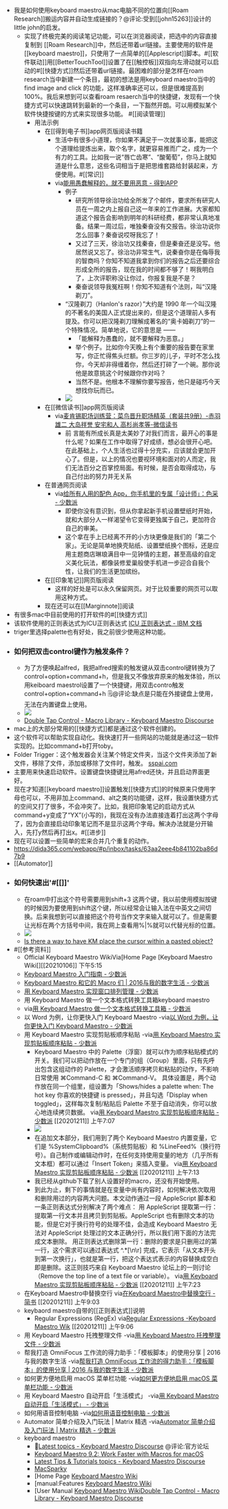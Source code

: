 - 我是如何使用keyboard maestro从mac电脑不同的位置向[[Roam Research]]搬运内容并自动生成链接的？@评论:受到[[john15263]]设计的little john的启发。
    - 实现了终极完美的阅读笔记功能，可以在浏览器阅读，把选中的内容直接复制到
[[Roam Research]]中，然后还带着url链接。主要使用的软件是[[keyboard maestro]]，只使用了一点简单的[[Applescript]]脚本。#[[软件联动]]用[[BetterTouchTool]]设置了在[[触控板]]双指向左滑动就可以启动的#[[快捷方式]]然后还带着url链接。最困难的部分是怎样在roam research当中新建一个条目，最初的想法是用keyboard maestro当中的find image and click 的功能，这样准确率还可以，但是很难提高到100%。我后来想到可以查看roam resaerch当中的快捷键，发现有一个快捷方式可以快速跳转到最新的一个条目，一下豁然开朗。可以用模拟某个软件快捷按键的方式来实现很多功能。
#[[阅读管理]]
        - 用法示例
            - 在[[得到电子书]]app网页版阅读书籍
                - 生活中有很多小道理，你如果不满足于一次就事论事，能把这个道理给提炼出来，取个名字，就更容易推而广之，成为一个有力的工具。比如我一说“唇亡齿寒”、“酸葡萄”，你马上就知道是什么意思，这些名词相当于是把思维套路给封装起来，方便使用。#[[常识]]
                - via[能用愚蠢解释的，就不要用恶意 - 得到APP](https://www.dedao.cn/article/Q8dpgOa54NZMVzmmZNKByzxkwYm2Rl)
                    - 例子
                        - 研究所领导徐治功给全所发了个邮件，要求所有研究人员在一周之内上报自己这一年来的工作进展。大家都知道这个报告会影响到明年的科研经费，都非常认真地准备。结果一周过后，唯独秦奋没有交报告。徐治功说你怎么回事？秦奋说哎呀我忘了！
                        - 又过了三天，徐治功又找秦奋，但是秦奋还是没写。他居然说又忘了。徐治功非常生气，说秦奋你是在侮辱我的智商吗？你知不知道我拿到你们的报告之后还要综合形成全所的报告，现在我的时间都不够了！啊我明白了，上次评职称没让你过，你报复我是不是？
                        - 秦奋说领导我冤枉啊！你知不知道有个法则，叫“汉隆剃刀”。
                    - “汉隆剃刀（Hanlon's razor）”大约是 1990 年一个叫汉隆的不著名的美国人正式提出来的，但是这个道理前人多有提及。你可以把汉隆剃刀理解成著名的“奥卡姆剃刀”的一个特殊情况。简单地说，它的意思是 ——
                        - 「能解释为愚蠢的，就不要解释为恶意。」
                        - 举个例子。比如你今天晚上有个重要的报告要在家里写，你正忙得焦头烂额。你三岁的儿子，平时不怎么找你，今天却非得缠着你，然后还打碎了一个碗。那你说他是故意挑这个时候跟你作对吗？
                        - 当然不是。他根本不理解你要写报告，他只是碰巧今天想找你玩而已。
                    - ![](https://firebasestorage.googleapis.com/v0/b/firescript-577a2.appspot.com/o/imgs%2Fapp%2Fxinyiheng%2F32oy32xAHh.png?alt=media&token=e72996f1-6ee3-4956-a669-a030675e1a61)
            - 在[[微信读书]]app网页版阅读
                - via[麦肯锡职场训练营：菜鸟晋升职场精英（套装共9册）-赤羽雄二 大岛祥誉 安宅和人 高杉尚孝等-微信读书](https://weread.qq.com/web/reader/277327d071916d4e277776eke4d32d5015e4da3b7fbb1fa)
                    - 前 言能有所成长真是太美妙了对我们而言，最开心的事是什么呢？如果在工作中取得了好成绩，想必会很开心吧。在此基础上，个人生活也过得十分充实，应该就会更加开心了。但是，以上的情况也要视环境和面对的人而定，我们无法百分之百掌控局面。有时候，是否会取得成功，与自己付出的努力并无关系
            - 在普通网页阅读
                - via[给所有人用的配色 App，你手机里的专属「设计师」：色采 - 少数派](https://sspai.com/post/63476)
                    - 即使你没有意识到，但从你拿起新手机设置壁纸时开始，就和大部分人一样渴望令它变得更独属于自己，更加符合自己的审美。
                    - 这个拿在手上已经离不开的小方块更像是我们的「第二个家」。无论是简单地换壳贴纸、设置壁纸换个图标，还是应用主题商店琳琅满目中一见钟情的主题，甚至高级的自定义美化玩法，都像装修爱巢般使手机进一步迎合自我个性，让我们的生活更加缤纷。
            - 在[[印象笔记]]网页版阅读
                - 这样的好处是可以永久保留网页。对于比较重要的网页可以取用这种方式。
            - 现在还可以在[[Marginnote]]阅读
- 有很多mac中目前使用的打开软件的#[[快捷方式]]
- 该软件使用的正则表达式为ICU正则表达式 [ICU 正则表达式 - IBM 文档](https://www.ibm.com/docs/zh/iad/7.2.1?topic=configuration-icu-regular-expressions)
- triger里选择palette也有好处，我之前很少使用这种功能。
- ### 如何把双击control键作为触发条件？
    - 为了方便唤起alfred，我把alfred搜索的触发键从双击control键转换为了 control+option+command+h，但是我又不像放弃原来的触发体验，所以用keiboard maestrol设置了一个快捷键，用双击contro触发control+option+command+h 🗒@评论:缺点是只能在外接键盘上使用，无法在内置键盘上使用。
    - ![](https://firebasestorage.googleapis.com/v0/b/firescript-577a2.appspot.com/o/imgs%2Fapp%2Fxinyiheng%2FdQRcjJcHTC.png?alt=media&token=8f8614ae-a156-41ef-a701-61bf418bd0dc)
    - [Double Tap Control - Macro Library - Keyboard Maestro Discourse](https://forum.keyboardmaestro.com/t/double-tap-control/202)
- mac上的大部分常用的[[快捷方式]]都是通过这个软件创建的。
- 这个软件可以帮助实现自动化。我快速打开一些网站的功能就是通过这一软件实现的。比如command+b打开toby。
- Folder Trigger：这个触发器会关注某个特定文件夹，当这个文件夹添加了新文件，移除了文件，添加或移除了文件时，触发。 [sspai.com](https://sspai.com/post/36442)
- 主要用来快速启动软件。设置键盘快捷键比用afred还快，并且启动界面更好。
- 现在才知道[[keyboard maestro]]设置触发[[快捷方式]]的时候原来只使用字母也可以，不用非加上command、alt之类的功能键，这样，我设置快捷方式的空间又打了很多，不会冲突了。比如，我把印象笔记的启动方式从command+y变成了“YX”(小写的)，我现在没有办法直接连着打出这两个字母了，因为会直接启动印象笔记而不是显示这两个字母。解决办法就是分开输入，先打y然后再打出x。#[[进步]]
- 现在可以设置一些简单的宏来合并几个重复的动作。
- https://dida365.com/webapp/#p/inbox/tasks/63aa2eee4b841102ba86d7b9
- [[Automator]]
- ### 如何快速出'#[[]]'
    - 在roam中打出这个符号需要用到shift+3 这两个键，我以前使用模拟按键的时候因为要使用到shift这个键，所以经常会让输入法在中英文之间切换。后来我想到可以直接把这个符号当作文字来输入就可以了。但是需要让光标在两个方括号中间，我在网上查看用%|%就可以代替光标的位置。
    - ![](https://firebasestorage.googleapis.com/v0/b/firescript-577a2.appspot.com/o/imgs%2Fapp%2Fxinyiheng%2FBLBjBN_XsV.png?alt=media&token=47d7bb7c-a1b6-4d61-8240-4edf3ac89b6e)
    - [Is there a way to have KM place the cursor within a pasted object?](https://forum.keyboardmaestro.com/t/is-there-a-way-to-have-km-place-the-cursor-within-a-pasted-object/9365)
- #[[参考资料]]
    - Official Keyboard Maestro WikiVia[Home Page [Keyboard Maestro Wiki[[]](]]https://wiki.keyboardmaestro.com/Home_Page)[[20210106]] 下午5:15 
    - [Keyboard Maestro 入门指南 - 少数派](https://sspai.com/post/36442) 
    - [Keyboard Maestro 和它的 Macro 们 | 2016与我的数字生活 - 少数派](https://sspai.com/post/36707) 
    - [用 Keyboard Maestro 实现窗口排列管理 - 少数派](https://sspai.com/post/55908)
    - 用 Keyboard Maestro 做一个文本格式转换工具箱keyboard maestro
    - via[用 Keyboard Maestro 做一个文本格式转换工具箱 - 少数派](https://sspai.com/post/56851)
    - 以 Word 为例，让你更快入门 Keyboard Maestro
-via[以 Word 为例，让你更快入门 Keyboard Maestro - 少数派](https://sspai.com/post/44091)
    - 用 Keyboard Maestro 实现剪贴板顺序粘贴
-via[用 Keyboard Maestro 实现剪贴板顺序粘贴 - 少数派](https://sspai.com/post/56648)
        - Keyboard Maestro 中的 Palette（浮窗）就可以作为顺序粘贴模式的开关。我们可以把动作放在一个专门的组（Group）里面，只有先呼出包含这组动作的 Palette，才会激活顺序拷贝和粘贴的动作，不影响日常使用 ⌘Command-C 和 ⌘Command-V。
具体设置是，两个动作放在同一个组里，组设置为「Shows/hides a palette when: The hot key 你喜欢的快捷键 is pressed」，并且勾选「Display when toggled」，这样每次复制/粘贴后 Palette 不至于自动消失，你可以放心地连续拷贝数据。
via[用 Keyboard Maestro 实现剪贴板顺序粘贴 - 少数派](https://sspai.com/post/56648)
[[20201211]] 上午7:07
        - ![](https://firebasestorage.googleapis.com/v0/b/firescript-577a2.appspot.com/o/imgs%2Fapp%2Fxinyiheng%2FSuWZKXmP8Y.png?alt=media&token=2ee2a7ae-174b-44ac-b7ad-8018246a3323)
        - 在追加文本部分，我们用到了两个 Keyboard Maestro 内置变量，它们是 %SystemClipboard%（系统剪贴板）和 %LineFeed%（换行符号）。自己制作或编辑动作时，在任何支持使用变量的地方（几乎所有文本框）都可以通过「Insert Token」来插入变量。
via[用 Keyboard Maestro 实现剪贴板顺序粘贴 - 少数派](https://sspai.com/post/56648)
[[20201211]] 上午7:13
        - 我已经从github下载了别人设置好的macro，还没有开始使用。
        - 到此为止，剩下的事情就是在变量中尚有内容时，如何解决依次取用和删除用过的内容两大问题。本文动作通过一段 AppleScript 脚本和一条正则表达式分别解决了两个难点：
用 AppleScript 提取第一行：提取第一行文本并且拷贝到剪贴板。AppleScript 也有删除文本的功能，但是它对于换行符号的处理不佳，会造成 Keyboard Maestro 无法对 AppleScript 处理过的文本正确分行，所以我们用下面的方法完成文本删除。
用正则表达式删除第一行：删除的要求是只删用过的第一行，这个需求可以通过表达式 ^.*[\n\r] 完成，它表示「从文本开头到第一次换行」，也就是第一行，把这个表达式表示的内容替换成空白即是删除。这正则技巧来自 Keyboard Maestro 论坛上的一则讨论（Remove the top line of a text file or variable）。
via[用 Keyboard Maestro 实现剪贴板顺序粘贴 - 少数派](https://sspai.com/post/56648)
[[20201211]] 上午7:23
    - 在Keyboard Maestro中替换空行
via[在Keyboard Maestro中替换空行 - 简书](https://www.jianshu.com/p/b25bdde6e5c6)
[[20201211]] 上午9:03
    - keybaord maestro自带的[[正则表达式]]说明
        - Regular Expressions (RegEx)
via[Regular Expressions -Keyboard Maestro Wik](https://wiki.keyboardmaestro.com/Regular_Expressions?s[]=regular)
[[20201211]] 上午9:06
    - 用 Keyboard Maestro 托拽整理文件
-via[用 Keyboard Maestro 托拽整理文件 - 少数派](https://sspai.com/post/44429)
    - 帮我打造 OmniFocus 工作流的得力助手：「模板脚本」的使用分享 | 2016 与我的数字生活
-via[帮我打造 OmniFocus 工作流的得力助手：「模板脚本」的使用分享 | 2016 与我的数字生活 - 少数派](https://sspai.com/post/36927)
    - 如何更方便地启用 macOS 菜单栏功能
-via[如何更方便地启用 macOS 菜单栏功能 - 少数派](https://sspai.com/post/46169)
    - 用 Keyboard Maestro 自动开启「生活模式」
-via[用 Keyboard Maestro 自动开启「生活模式」 - 少数派](https://sspai.com/post/42322)
    - 如何用语音控制电脑
-via[如何用语音控制电脑 - 少数派](https://sspai.com/post/45630)
    - Automator 简单介绍及入门玩法 | Matrix 精选
-via[Automator 简单介绍及入门玩法 | Matrix 精选 - 少数派](https://sspai.com/post/36667)
    - keyboard maestro
        - 🦩[Latest topics - Keyboard Maestro Discourse](https://forum.keyboardmaestro.com/latest) @评论:官方论坛
        - [Keyboard Maestro 9.2: Work Faster with Macros for macOS](https://www.keyboardmaestro.com/main/#Pricing)
        - [Latest Tips & Tutorials topics - Keyboard Maestro Discourse](https://forum.keyboardmaestro.com/c/tips/14)
        - [MacSparky](https://www.macsparky.com/)
        - [Home Page [Keyboard Maestro Wiki](https://wiki.keyboardmaestro.com/doku.php)
        - [manual:Features [Keyboard Maestro Wiki](https://wiki.keyboardmaestro.com/manual/Features)
        - [User Manual [Keyboard Maestro Wiki](https://wiki.keyboardmaestro.com/User_Manual)[Double Tap Control - Macro Library - Keyboard Maestro Discourse](https://forum.keyboardmaestro.com/t/double-tap-control/202)
